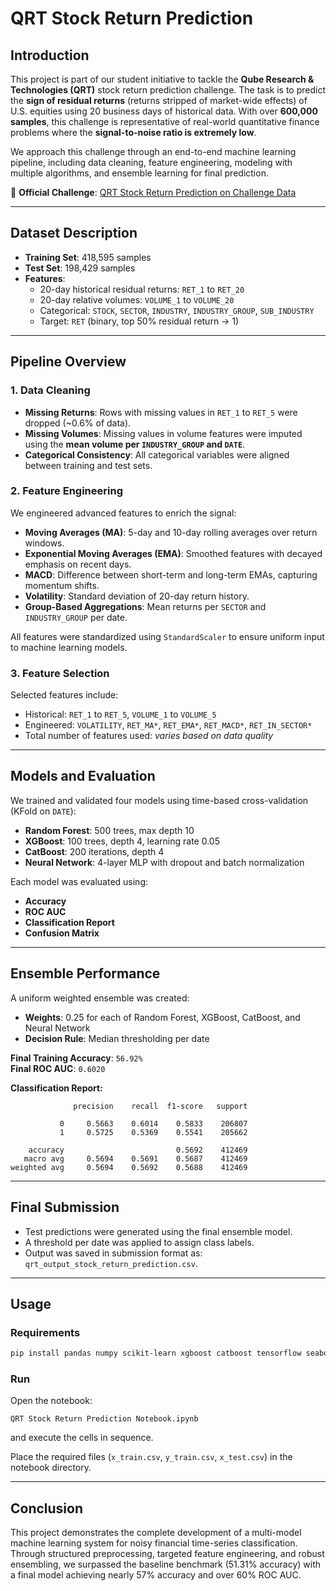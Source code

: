 
# QRT Stock Return Prediction

## Introduction

This project is part of our student initiative to tackle the **Qube Research & Technologies (QRT)** stock return prediction challenge. The task is to predict the **sign of residual returns** (returns stripped of market-wide effects) of U.S. equities using 20 business days of historical data. With over **600,000 samples**, this challenge is representative of real-world quantitative finance problems where the **signal-to-noise ratio is extremely low**.

We approach this challenge through an end-to-end machine learning pipeline, including data cleaning, feature engineering, modeling with multiple algorithms, and ensemble learning for final prediction.

🔗 **Official Challenge**: [QRT Stock Return Prediction on Challenge Data](https://challengedata.ens.fr/participants/challenges/23/#)

---

## Dataset Description

- **Training Set**: 418,595 samples
- **Test Set**: 198,429 samples
- **Features**:
  - 20-day historical residual returns: `RET_1` to `RET_20`
  - 20-day relative volumes: `VOLUME_1` to `VOLUME_20`
  - Categorical: `STOCK`, `SECTOR`, `INDUSTRY`, `INDUSTRY_GROUP`, `SUB_INDUSTRY`
  - Target: `RET` (binary, top 50% residual return → 1)

---

## Pipeline Overview

### 1. Data Cleaning

- **Missing Returns**: Rows with missing values in `RET_1` to `RET_5` were dropped (~0.6% of data).
- **Missing Volumes**: Missing values in volume features were imputed using the **mean volume per `INDUSTRY_GROUP` and `DATE`**.
- **Categorical Consistency**: All categorical variables were aligned between training and test sets.

### 2. Feature Engineering

We engineered advanced features to enrich the signal:

- **Moving Averages (MA)**: 5-day and 10-day rolling averages over return windows.
- **Exponential Moving Averages (EMA)**: Smoothed features with decayed emphasis on recent days.
- **MACD**: Difference between short-term and long-term EMAs, capturing momentum shifts.
- **Volatility**: Standard deviation of 20-day return history.
- **Group-Based Aggregations**: Mean returns per `SECTOR` and `INDUSTRY_GROUP` per date.

All features were standardized using `StandardScaler` to ensure uniform input to machine learning models.

### 3. Feature Selection

Selected features include:
- Historical: `RET_1` to `RET_5`, `VOLUME_1` to `VOLUME_5`
- Engineered: `VOLATILITY`, `RET_MA*`, `RET_EMA*`, `RET_MACD*`, `RET_IN_SECTOR*`
- Total number of features used: *varies based on data quality*

---

## Models and Evaluation

We trained and validated four models using time-based cross-validation (KFold on `DATE`):

- **Random Forest**: 500 trees, max depth 10
- **XGBoost**: 100 trees, depth 4, learning rate 0.05
- **CatBoost**: 200 iterations, depth 4
- **Neural Network**: 4-layer MLP with dropout and batch normalization

Each model was evaluated using:
- **Accuracy**
- **ROC AUC**
- **Classification Report**
- **Confusion Matrix**

---

## Ensemble Performance

A uniform weighted ensemble was created:

- **Weights**: 0.25 for each of Random Forest, XGBoost, CatBoost, and Neural Network
- **Decision Rule**: Median thresholding per date

**Final Training Accuracy**: `56.92%`  
**Final ROC AUC**: `0.6020`

**Classification Report:**
```
              precision    recall  f1-score   support

           0     0.5663    0.6014    0.5833    206807
           1     0.5725    0.5369    0.5541    205662

    accuracy                         0.5692    412469
   macro avg     0.5694    0.5691    0.5687    412469
weighted avg     0.5694    0.5692    0.5688    412469
```

---

## Final Submission

- Test predictions were generated using the final ensemble model.
- A threshold per date was applied to assign class labels.
- Output was saved in submission format as: `qrt_output_stock_return_prediction.csv`.

---

## Usage

### Requirements
```bash
pip install pandas numpy scikit-learn xgboost catboost tensorflow seaborn matplotlib
```

### Run
Open the notebook:
```
QRT Stock Return Prediction Notebook.ipynb
```
and execute the cells in sequence.

Place the required files (`x_train.csv`, `y_train.csv`, `x_test.csv`) in the notebook directory.

---

## Conclusion

This project demonstrates the complete development of a multi-model machine learning system for noisy financial time-series classification. Through structured preprocessing, targeted feature engineering, and robust ensembling, we surpassed the baseline benchmark (51.31% accuracy) with a final model achieving nearly 57% accuracy and over 60% ROC AUC.